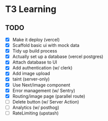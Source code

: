 # T3 Learning

## TODO

- [x] Make it deploy (vercel)
- [x] Scaffold basic ui with mock data
- [x] Tidy up build process
- [x] Actually set up a database (vercel postgres)
- [x] Attach database to UI
- [x] Add authentication (w/ clerk)
- [x] Add image upload
- [x] taint (server-only)
- [x] Use Next/image component
- [x] Error management (w/ Sentry)
- [x] Routing/image page (parallel route)
- [ ] Delete button (w/ Server Action)
- [ ] Analytics (w/ posthog)
- [ ] RateLimiting (upstash)
